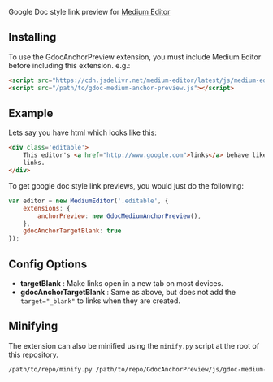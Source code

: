 Google Doc style link preview for [Medium Editor](https://github.com/yabwe/medium-editor)

## Installing

To use the GdocAnchorPreview extension, you must include Medium Editor before
including this extension.  e.g.:

```html
<script src="https://cdn.jsdelivr.net/medium-editor/latest/js/medium-editor.min.js"></script>
<script src="/path/to/gdoc-medium-anchor-preview.js"></script>
```

## Example

Lets say you have html which looks like this:

```html
<div class='editable'>
    This editor's <a href="http://www.google.com">links</a> behave like google doc
    links.
</div>
```

To get google doc style link previews, you would just do the following:

```javascript
var editor = new MediumEditor('.editable', {
	extensions: {
		anchorPreview: new GdocMediumAnchorPreview(),
	},
    gdocAnchorTargetBlank: true
});
```

## Config Options

* __targetBlank__ : Make links open in a new tab on most devices.
* __gdocAnchorTargetBlank__ : Same as above, but does not add the `target="_blank"` to links when they are created.


## Minifying

The extension can also be minified using the `minify.py` script at the root of this
repository.

```sh
/path/to/repo/minify.py /path/to/repo/GdocAnchorPreview/js/gdoc-medium-anchor-preview.js > gdoc-medium-anchor-preview.min.js
```

